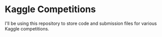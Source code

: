 # Kaggle Competitions

I'll be using this repository to store code and submission files for various
Kaggle competitions.
